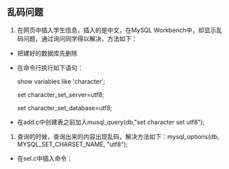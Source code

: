 ## 乱码问题
1. 在网页中插入学生信息，插入的是中文，在MySQL Workbench中，却显示乱码问题，通过询问同学得以解决，方法如下：
* 把建好的数据库先删除
* 在命令行执行如下语句：
  
  show variables like 'character';
    
  set character_set_server=utf8;
      
  set character_set_database=utf8;
* 在add.c中创建表之前加入musql_query(db,"set character set utf8");
1.  查询的时候，查询出来的内容出现乱码，解决方法如下：mysql_options(db, MYSQL_SET_CHARSET_NAME, "utf8");
* 在sel.c中插入命令：

